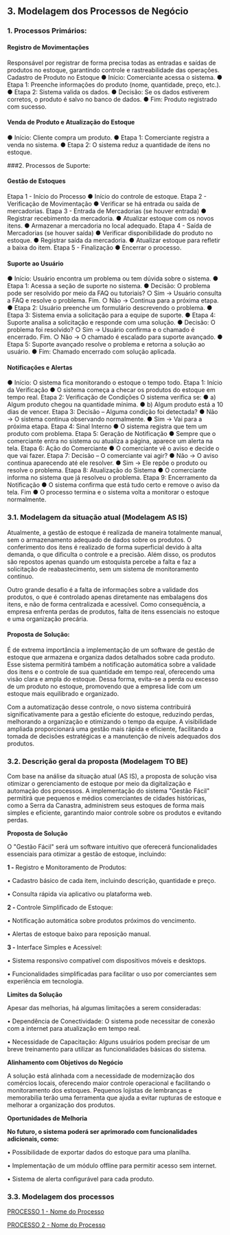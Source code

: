 ## 3. Modelagem dos Processos de Negócio

### 1. Processos Primários:

#### Registro de Movimentações 

Responsável por registrar de forma precisa todas as entradas e saídas de produtos 
no estoque, garantindo controle e rastreabilidade das operações. 
Cadastro de Produto no Estoque 
● Início: Comerciante acessa o sistema. 
● Etapa 1: Preenche informações do produto (nome, quantidade, preço, etc.). 
● Etapa 2: Sistema valida os dados. 
● Decisão: Se os dados estiverem corretos, o produto é salvo no banco de 
dados. 
● Fim: Produto registrado com sucesso. 

#### Venda de Produto e Atualização do Estoque 

● Início: Cliente compra um produto. 
● Etapa 1: Comerciante registra a venda no sistema. 
● Etapa 2: O sistema reduz a quantidade de itens no estoque. 

###2. Processos de Suporte:

#### Gestão de Estoques 

Etapa 1 - Início do Processo 
● Início do controle de estoque. 
Etapa 2 - Verificação de Movimentação 
● Verificar se há entrada ou saída de mercadorias. 
Etapa 3 - Entrada de Mercadorias (se houver entrada) 
● Registrar recebimento da mercadoria. 
● Atualizar estoque com os novos itens. 
● Armazenar a mercadoria no local adequado. 
Etapa 4 - Saída de Mercadorias (se houver saída) 
● Verificar disponibilidade do produto no estoque. 
● Registrar saída da mercadoria. 
● Atualizar estoque para refletir a baixa do item. 
Etapa 5 - Finalização 
● Encerrar o processo.

#### Suporte ao Usuário 

● Início: Usuário encontra um problema ou tem dúvida sobre o sistema. 
● Etapa 1: Acessa a seção de suporte no sistema. 
● Decisão: O problema pode ser resolvido por meio da FAQ ou tutoriais? 
○ Sim → Usuário consulta a FAQ e resolve o problema. Fim. 
○ Não → Continua para a próxima etapa. 
● Etapa 2: Usuário preenche um formulário descrevendo o problema. 
● Etapa 3: Sistema envia a solicitação para a equipe de suporte. 
● Etapa 4: Suporte analisa a solicitação e responde com uma solução. 
● Decisão: O problema foi resolvido? 
○ Sim → Usuário confirma e o chamado é encerrado. Fim. 
○ Não → O chamado é escalado para suporte avançado. 
● Etapa 5: Suporte avançado resolve o problema e retorna a solução ao 
usuário. 
● Fim: Chamado encerrado com solução aplicada. 

#### Notificações e Alertas 

● Início: O sistema fica monitorando o estoque o tempo todo. 
Etapa 1: Início da Verificação 
● O sistema começa a checar os produtos do estoque em tempo real. 
Etapa 2: Verificação de Condições 
O sistema verifica se: 
● a) Algum produto chegou na quantidade mínima. 
● b) Algum produto está a 10 dias de vencer. 
Etapa 3: Decisão – Alguma condição foi detectada? 
● Não → O sistema continua observando normalmente. 
● Sim → Vai para a próxima etapa. 
Etapa 4: Sinal Interno 
● O sistema registra que tem um produto com problema. 
Etapa 5: Geração de Notificação 
● Sempre que o comerciante entra no sistema ou atualiza a página, aparece 
um alerta na tela. 
Etapa 6: Ação do Comerciante 
● O comerciante vê o aviso e decide o que vai fazer. 
Etapa 7: Decisão – O comerciante vai agir? 
● Não → O aviso continua aparecendo até ele resolver. 
● Sim → Ele repõe o produto ou resolve o problema. 
Etapa 8: Atualização do Sistema 
● O comerciante informa no sistema que já resolveu o problema. 
Etapa 9: Encerramento da Notificação 
● O sistema confirma que está tudo certo e remove o aviso da tela. 
Fim 
● O processo termina e o sistema volta a monitorar o estoque normalmente.

### 3.1. Modelagem da situação atual (Modelagem AS IS)

Atualmente, a gestão de estoque é realizada de maneira totalmente manual, sem o armazenamento adequado de dados sobre os produtos. O conferimento dos itens é realizado de forma superficial devido à alta demanda, o que dificulta o controle e a precisão. Além disso, os produtos são repostos apenas quando um estoquista percebe a falta e faz a solicitação de reabastecimento, sem um sistema de monitoramento contínuo.

Outro grande desafio é a falta de informações sobre a validade dos produtos, o que é controlado apenas diretamente nas embalagens dos itens, e não de forma centralizada e acessível. Como consequência, a empresa enfrenta perdas de produtos, falta de itens essenciais no estoque e uma organização precária.

#### Proposta de Solução:

É de extrema importância a implementação de um software de gestão de estoque que armazena e organiza dados detalhados sobre cada produto. Esse sistema permitirá também a notificação automática sobre a validade dos itens e o controle de sua quantidade em tempo real, oferecendo uma visão clara e ampla do estoque. Dessa forma, evita-se a perda ou excesso de um produto no estoque, promovendo que a empresa lide com um estoque mais equilibrado e organizado. 

Com a automatização desse controle, o novo sistema contribuirá significativamente para a gestão eficiente do estoque, reduzindo perdas, melhorando a organização e otimizando o tempo da equipe. A visibilidade ampliada proporcionará uma gestão mais rápida e eficiente, facilitando a tomada de decisões estratégicas e a manutenção de níveis adequados dos produtos.

### 3.2. Descrição geral da proposta (Modelagem TO BE)

Com base na análise da situação atual (AS IS), a proposta de solução visa otimizar o gerenciamento de estoque por meio da digitalização e automação dos processos. A implementação do sistema "Gestão Fácil" permitirá que pequenos e médios comerciantes de cidades históricas, como a Serra da Canastra, administrem seus estoques de forma mais simples e eficiente, garantindo maior controle sobre os produtos e evitando perdas.

<strong> Proposta de Solução </strong><br>

O "Gestão Fácil" será um software intuitivo que oferecerá funcionalidades essenciais para otimizar a gestão de estoque, incluindo:

<strong>1 - </strong> Registro e Monitoramento de Produtos:

• Cadastro básico de cada item, incluindo descrição, quantidade e preço.

• Consulta rápida via aplicativo ou plataforma web.

<strong>2 - </strong> Controle Simplificado de Estoque:

• Notificação automática sobre produtos próximos do vencimento.

• Alertas de estoque baixo para reposição manual.

<strong>3 - </strong> Interface Simples e Acessível:

• Sistema responsivo compatível com dispositivos móveis e desktops.

• Funcionalidades simplificadas para facilitar o uso por comerciantes sem experiência em tecnologia.

<strong> Limites da Solução </strong><br>

Apesar das melhorias, há algumas limitações a serem consideradas:

• Dependência de Conectividade: O sistema pode necessitar de conexão com a internet para atualização em tempo real.

• Necessidade de Capacitação: Alguns usuários podem precisar de um breve treinamento para utilizar as funcionalidades básicas do sistema.

<strong> Alinhamento com Objetivos do Negócio </strong><br>

A solução está alinhada com a necessidade de modernização dos comércios locais, oferecendo maior controle operacional e facilitando o monitoramento dos estoques. Pequenos lojistas de lembranças e memorabilia terão uma ferramenta que ajuda a evitar rupturas de estoque e melhorar a organização dos produtos.

<strong> Oportunidades de Melhoria </strong><br>

<strong> No futuro, o sistema poderá ser aprimorado com funcionalidades adicionais, como: </strong><br>

• Possibilidade de exportar dados do estoque para uma planilha.

• Implementação de um módulo offline para permitir acesso sem internet.

• Sistema de alerta configurável para cada produto.

### 3.3. Modelagem dos processos

[PROCESSO 1 - Nome do Processo](./processos/processo-1-nome-do-processo.md "Detalhamento do Processo 1.")

[PROCESSO 2 - Nome do Processo](./processos/processo-2-nome-do-processo.md "Detalhamento do Processo 2.")
